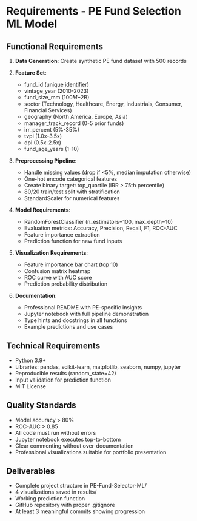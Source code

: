 # Requirements - PE Fund Selection ML Model

## Functional Requirements
1. **Data Generation**: Create synthetic PE fund dataset with 500 records
2. **Feature Set**: 
   - fund_id (unique identifier)
   - vintage_year (2010-2023)
   - fund_size_mm ($100M-$2B)
   - sector (Technology, Healthcare, Energy, Industrials, Consumer, Financial Services)
   - geography (North America, Europe, Asia)
   - manager_track_record (0-5 prior funds)
   - irr_percent (5%-35%)
   - tvpi (1.0x-3.5x)
   - dpi (0.5x-2.5x)
   - fund_age_years (1-10)

3. **Preprocessing Pipeline**:
   - Handle missing values (drop if <5%, median imputation otherwise)
   - One-hot encode categorical features
   - Create binary target: top_quartile (IRR > 75th percentile)
   - 80/20 train/test split with stratification
   - StandardScaler for numerical features

4. **Model Requirements**:
   - RandomForestClassifier (n_estimators=100, max_depth=10)
   - Evaluation metrics: Accuracy, Precision, Recall, F1, ROC-AUC
   - Feature importance extraction
   - Prediction function for new fund inputs

5. **Visualization Requirements**:
   - Feature importance bar chart (top 10)
   - Confusion matrix heatmap
   - ROC curve with AUC score
   - Prediction probability distribution

6. **Documentation**:
   - Professional README with PE-specific insights
   - Jupyter notebook with full pipeline demonstration
   - Type hints and docstrings in all functions
   - Example predictions and use cases

## Technical Requirements
- Python 3.9+
- Libraries: pandas, scikit-learn, matplotlib, seaborn, numpy, jupyter
- Reproducible results (random_state=42)
- Input validation for prediction function
- MIT License

## Quality Standards
- Model accuracy > 80%
- ROC-AUC > 0.85
- All code must run without errors
- Jupyter notebook executes top-to-bottom
- Clear commenting without over-documentation
- Professional visualizations suitable for portfolio presentation

## Deliverables
- Complete project structure in PE-Fund-Selector-ML/
- 4 visualizations saved in results/
- Working prediction function
- GitHub repository with proper .gitignore
- At least 3 meaningful commits showing progression
